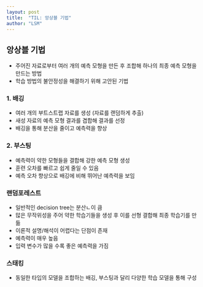 ```yaml
---
layout: post
title:  "TIL: 앙상블 기법"
author: "LSM"
---
```


## 앙상블 기법
- 주어진 자료로부터 여러 개의 예측 모형을 만든 후 조합해 하나의 최종 예측 모형을 만드는 방법
- 학습 방법의 불안정성을 해결하기 위해 고안된 기법

### 1. 배깅
- 여러 개의 부트스트랩 자료를 생성 (자료를 랜덤하게 추출) 
- 새성 자료의 예측 모형 결과를 겹합해 결과를 선정
- 배깅을 통해 분산을 줄이고 예측력을 향상

### 2. 부스팅
- 예측력이 약한 모형들을 결합해 강한 예측 모형 생성
- 훈련 오차를 빠르고 쉽게 줄일 수 있음
- 예측 오차 향상으로 배깅에 비해 뛰어난 예측력을 보임

### 랜덤포레스트
- 일반적인 decision tree는 분산ㄴ이 큼
- 많은 무작위성을 주어 약한 학습기들을 생성 후 이를 선형 결합해 최종 학습기를 만듦
- 이론적 설명/해석이 어렵다는 단점이 존재
- 예측력이 매우 높음
- 입력 변수가 많을 수록 좋은 예측력을 가짐

### 스태킹
- 동일한 타입의 모델을 조합하는 배깅, 부스팅과 달리 다양한 학습 모델을 통해 구성